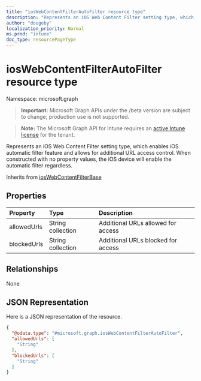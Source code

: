 ```yaml
---
title: "iosWebContentFilterAutoFilter resource type"
description: "Represents an iOS Web Content Filter setting type, which enables iOS automatic filter feature and allows for additional URL access control. When constructed with no property values, the iOS device will enable the automatic filter regardless."
author: "dougeby"
localization_priority: Normal
ms.prod: "intune"
doc_type: resourcePageType
---
```


# iosWebContentFilterAutoFilter resource type

Namespace: microsoft.graph

> **Important:** Microsoft Graph APIs under the /beta version are subject to change; production use is not supported.

> **Note:** The Microsoft Graph API for Intune requires an [active Intune license](https://go.microsoft.com/fwlink/?linkid=839381) for the tenant.

Represents an iOS Web Content Filter setting type, which enables iOS automatic filter feature and allows for additional URL access control. When constructed with no property values, the iOS device will enable the automatic filter regardless.


Inherits from [iosWebContentFilterBase](../resources/intune-deviceconfig-ioswebcontentfilterbase.md)

## Properties
|Property|Type|Description|
|:---|:---|:---|
|allowedUrls|String collection|Additional URLs allowed for access|
|blockedUrls|String collection|Additional URLs blocked for access|

## Relationships
None

## JSON Representation
Here is a JSON representation of the resource.
<!-- {
  "blockType": "resource",
  "@odata.type": "microsoft.graph.iosWebContentFilterAutoFilter"
}
-->
``` json
{
  "@odata.type": "#microsoft.graph.iosWebContentFilterAutoFilter",
  "allowedUrls": [
    "String"
  ],
  "blockedUrls": [
    "String"
  ]
}
```






